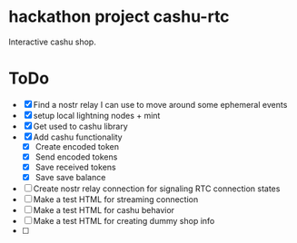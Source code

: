 # hackathon project cashu-rtc

Interactive cashu shop.

# ToDo

- [x] Find a nostr relay I can use to move around some ephemeral events
- [x] setup local lightning nodes + mint
- [x] Get used to cashu library
- [x] Add cashu functionality
  - [x] Create encoded token
  - [x] Send encoded tokens
  - [x] Save received tokens
  - [x] Save save balance
- [ ] Create nostr relay connection for signaling RTC connection states
- [ ] Make a test HTML for streaming connection
- [ ] Make a test HTML for cashu behavior
- [ ] Make a test HTML for creating dummy shop info
- [ ] 
